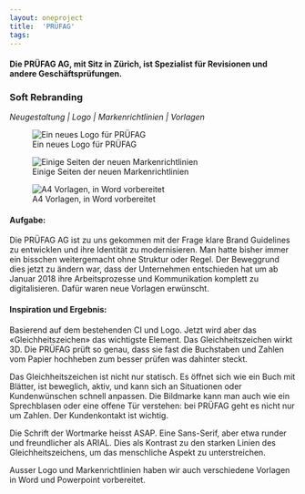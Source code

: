 ```yaml
---
layout: oneproject
title:  'PRÜFAG'
tags:   
---
```


#### Die PRÜFAG AG, mit Sitz in Zürich, ist Spezialist für Revisionen und andere Geschäftsprüfungen.

### Soft Rebranding
*Neugestaltung | Logo | Markenrichtlinien | Vorlagen*

<aside>
<figure>
  <img src="/assets{{ page.url }}pruefag_logo.jpg"
    srcset="/assets{{ page.url }}pruefag_logo_2x.jpg 2x"
    alt="Ein neues Logo für PRÜFAG">
  <figcaption>Ein neues Logo für PRÜFAG</figcaption>
</figure>
<figure>
  <img src="/assets{{ page.url }}pruefag_guidelines.jpg"
    srcset="/assets{{ page.url }}pruefag_guidelines_2x.jpg 2x"
    alt="Einige Seiten der neuen Markenrichtlinien">
  <figcaption>Einige Seiten der neuen Markenrichtlinien</figcaption>
</figure>
<figure>
  <img src="/assets{{ page.url }}pruefag_vorlagen.jpg"
    srcset="/assets{{ page.url }}pruefag_vorlagen_2x.jpg 2x"
    alt="A4 Vorlagen, in Word vorbereitet">
  <figcaption>A4 Vorlagen, in Word vorbereitet</figcaption>
</figure>
</aside>

#### Aufgabe:
Die PRÜFAG AG ist zu uns gekommen mit der Frage klare Brand Guidelines zu entwicklen und ihre Identität zu modernisieren. Man hatte bisher immer ein bisschen weitergemacht ohne Struktur oder Regel. Der Beweggrund dies jetzt zu ändern war, dass der Unternehmen entschieden hat um ab Januar 2018 ihre Arbeitsprozesse und Kommunikation komplett zu digitalisieren. Dafür waren neue Vorlagen erwünscht.

#### Inspiration und Ergebnis:
Basierend auf dem bestehenden CI und Logo. Jetzt wird aber das «Gleichheitszeichen» das wichtigste Element. Das Gleichheitszeichen
wirkt 3D. Die PRÜFAG prüft so genau, dass sie fast die Buchstaben und Zahlen vom Papier hochheben zum besser prüfen was dahinter steckt.

Das Gleichheitszeichen ist nicht nur statisch. Es öffnet sich wie ein Buch mit Blätter, ist beweglich, aktiv, und kann sich an Situationen oder Kundenwünschen schnell anpassen. Die Bildmarke kann man auch wie ein Sprechblasen oder eine offene Tür verstehen: bei PRÜFAG geht es nicht nur um Zahlen. Der Kundenkontakt ist wichtig.

Die Schrift der Wortmarke heisst ASAP. Eine Sans-Serif, aber etwa runder und freundlicher als ARIAL. Dies als Kontrast zu den starken Linien des Gleichheitszeichens, um das menschliche Aspekt zu unterstreichen.

Ausser Logo und Markenrichtlinien haben wir auch verschiedene Vorlagen in Word und Powerpoint vorbereitet.
